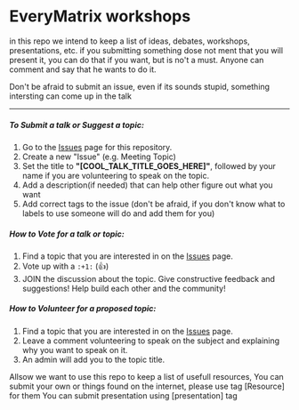 # EveryMatrix workshops
in this repo we intend to keep a list of ideas, debates, workshops, presentations, etc. 
if you submitting something dose not ment that you will present it,
you can do that if you want, but is no't a must.
Anyone can comment and say that he wants to do it.

Don't be afraid to submit an issue, even if its sounds stupid, something intersting can come up in the talk

<hr />


##### To Submit a talk or Suggest a topic:
1. Go to the [Issues](https://github.com/EveryMatrix/workshops/issues) page for this repository.
2. Create a new "Issue" (e.g. Meeting Topic)
3. Set the title to **"[COOL_TALK_TITLE_GOES_HERE]"**, followed by your name if you are volunteering to speak on the topic.
4. Add a description(if needed) that can help other figure out what you want
5. Add correct tags to the issue (don't be afraid, if you don't know what to labels to use someone will do and add them for you)


##### How to Vote for a talk or topic:
1. Find a topic that you are interested in on the [Issues](https://github.com/EveryMatrix/workshops/issues) page.
2. Vote up with a `:+1:` (:+1:)
3. JOIN the discussion about the topic. Give constructive feedback and suggestions! Help build each other and the community!



##### How to Volunteer for a proposed topic:
1. Find a topic that you are interested in on the [Issues](https://github.com/EveryMatrix/workshops/issues) page.
2. Leave a comment volunteering to speak on the subject and explaining why you want to speak on it.
3. An admin will add you to the topic title.



Allsow we want to use this repo to keep a list of usefull resources, 
You can submit your own or things found on the internet, please use tag [Resource] for them
You can submit presentation using [presentation] tag
